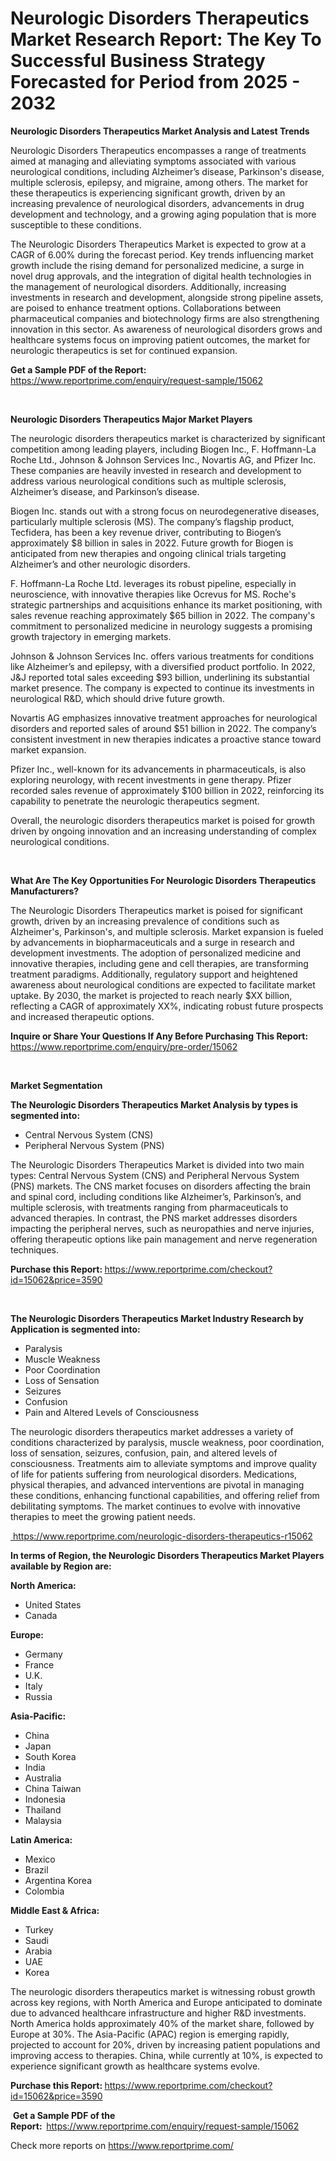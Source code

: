 <p><h1>Neurologic Disorders Therapeutics Market Research Report: The Key To Successful Business Strategy Forecasted for Period from 2025 - 2032</h1></p><p><strong>Neurologic Disorders Therapeutics Market Analysis and Latest Trends</strong></p>
<p><p>Neurologic Disorders Therapeutics encompasses a range of treatments aimed at managing and alleviating symptoms associated with various neurological conditions, including Alzheimer’s disease, Parkinson's disease, multiple sclerosis, epilepsy, and migraine, among others. The market for these therapeutics is experiencing significant growth, driven by an increasing prevalence of neurological disorders, advancements in drug development and technology, and a growing aging population that is more susceptible to these conditions. </p><p>The Neurologic Disorders Therapeutics Market is expected to grow at a CAGR of 6.00% during the forecast period. Key trends influencing market growth include the rising demand for personalized medicine, a surge in novel drug approvals, and the integration of digital health technologies in the management of neurological disorders. Additionally, increasing investments in research and development, alongside strong pipeline assets, are poised to enhance treatment options. Collaborations between pharmaceutical companies and biotechnology firms are also strengthening innovation in this sector. As awareness of neurological disorders grows and healthcare systems focus on improving patient outcomes, the market for neurologic therapeutics is set for continued expansion.</p></p>
<p><strong>Get a Sample PDF of the Report:&nbsp;</strong> <a href="https://www.reportprime.com/enquiry/request-sample/15062?utm_campaign=2337&utm_medium=2&utm_source=Github&utm_content=ia&utm_term=20032025&utm_id=neurologic-disorders-therapeutics">https://www.reportprime.com/enquiry/request-sample/15062</a></p>
<p>&nbsp;</p>
<p><strong>Neurologic Disorders Therapeutics Major Market Players</strong></p>
<p><p>The neurologic disorders therapeutics market is characterized by significant competition among leading players, including Biogen Inc., F. Hoffmann-La Roche Ltd., Johnson & Johnson Services Inc., Novartis AG, and Pfizer Inc. These companies are heavily invested in research and development to address various neurological conditions such as multiple sclerosis, Alzheimer’s disease, and Parkinson’s disease.</p><p>Biogen Inc. stands out with a strong focus on neurodegenerative diseases, particularly multiple sclerosis (MS). The company’s flagship product, Tecfidera, has been a key revenue driver, contributing to Biogen’s approximately $8 billion in sales in 2022. Future growth for Biogen is anticipated from new therapies and ongoing clinical trials targeting Alzheimer’s and other neurologic disorders.</p><p>F. Hoffmann-La Roche Ltd. leverages its robust pipeline, especially in neuroscience, with innovative therapies like Ocrevus for MS. Roche's strategic partnerships and acquisitions enhance its market positioning, with sales revenue reaching approximately $65 billion in 2022. The company's commitment to personalized medicine in neurology suggests a promising growth trajectory in emerging markets.</p><p>Johnson & Johnson Services Inc. offers various treatments for conditions like Alzheimer’s and epilepsy, with a diversified product portfolio. In 2022, J&J reported total sales exceeding $93 billion, underlining its substantial market presence. The company is expected to continue its investments in neurological R&D, which should drive future growth.</p><p>Novartis AG emphasizes innovative treatment approaches for neurological disorders and reported sales of around $51 billion in 2022. The company’s consistent investment in new therapies indicates a proactive stance toward market expansion.</p><p>Pfizer Inc., well-known for its advancements in pharmaceuticals, is also exploring neurology, with recent investments in gene therapy. Pfizer recorded sales revenue of approximately $100 billion in 2022, reinforcing its capability to penetrate the neurologic therapeutics segment. </p><p>Overall, the neurologic disorders therapeutics market is poised for growth driven by ongoing innovation and an increasing understanding of complex neurological conditions.</p></p>
<p>&nbsp;</p>
<p><strong>What Are The Key Opportunities For Neurologic Disorders Therapeutics Manufacturers?</strong></p>
<p><p>The Neurologic Disorders Therapeutics market is poised for significant growth, driven by an increasing prevalence of conditions such as Alzheimer's, Parkinson's, and multiple sclerosis. Market expansion is fueled by advancements in biopharmaceuticals and a surge in research and development investments. The adoption of personalized medicine and innovative therapies, including gene and cell therapies, are transforming treatment paradigms. Additionally, regulatory support and heightened awareness about neurological conditions are expected to facilitate market uptake. By 2030, the market is projected to reach nearly $XX billion, reflecting a CAGR of approximately XX%, indicating robust future prospects and increased therapeutic options.</p></p>
<p><strong>Inquire or Share Your Questions If Any Before Purchasing This Report:</strong> <a href="https://www.reportprime.com/enquiry/pre-order/15062?utm_campaign=2337&utm_medium=2&utm_source=Github&utm_content=ia&utm_term=20032025&utm_id=neurologic-disorders-therapeutics">https://www.reportprime.com/enquiry/pre-order/15062</a></p>
<p>&nbsp;</p>
<p><strong>Market Segmentation</strong></p>
<p><strong>The Neurologic Disorders Therapeutics Market Analysis by types is segmented into:</strong></p>
<p><ul><li>Central Nervous System (CNS)</li><li>Peripheral Nervous System (PNS)</li></ul></p>
<p><p>The Neurologic Disorders Therapeutics Market is divided into two main types: Central Nervous System (CNS) and Peripheral Nervous System (PNS) markets. The CNS market focuses on disorders affecting the brain and spinal cord, including conditions like Alzheimer’s, Parkinson’s, and multiple sclerosis, with treatments ranging from pharmaceuticals to advanced therapies. In contrast, the PNS market addresses disorders impacting the peripheral nerves, such as neuropathies and nerve injuries, offering therapeutic options like pain management and nerve regeneration techniques.</p></p>
<p><strong>Purchase this Report:&nbsp;</strong><a href="https://www.reportprime.com/checkout?id=15062&price=3590&utm_campaign=2337&utm_medium=2&utm_source=Github&utm_content=ia&utm_term=20032025&utm_id=neurologic-disorders-therapeutics">https://www.reportprime.com/checkout?id=15062&price=3590</a></p>
<p>&nbsp;</p>
<p><strong>The Neurologic Disorders Therapeutics Market Industry Research by Application is segmented into:</strong></p>
<p><ul><li>Paralysis</li><li>Muscle Weakness</li><li>Poor Coordination</li><li>Loss of Sensation</li><li>Seizures</li><li>Confusion</li><li>Pain and Altered Levels of Consciousness</li></ul></p>
<p><p>The neurologic disorders therapeutics market addresses a variety of conditions characterized by paralysis, muscle weakness, poor coordination, loss of sensation, seizures, confusion, pain, and altered levels of consciousness. Treatments aim to alleviate symptoms and improve quality of life for patients suffering from neurological disorders. Medications, physical therapies, and advanced interventions are pivotal in managing these conditions, enhancing functional capabilities, and offering relief from debilitating symptoms. The market continues to evolve with innovative therapies to meet the growing patient needs.</p></p>
<p><a href="https://www.reportprime.com/neurologic-disorders-therapeutics-r15062?utm_campaign=2337&utm_medium=2&utm_source=Github&utm_content=ia&utm_term=20032025&utm_id=neurologic-disorders-therapeutics">&nbsp;https://www.reportprime.com/neurologic-disorders-therapeutics-r15062</a></p>
<p><strong>In terms of Region, the Neurologic Disorders Therapeutics Market Players available by Region are:</strong></p>
<p>
    <p> <strong> North America: </strong>
        <ul>
            <li>United States</li>
            <li>Canada</li>
        </ul>
        </p> 
    <p> <strong> Europe: </strong>
        <ul>
            <li>Germany</li>
            <li>France</li>
            <li>U.K.</li>
            <li>Italy</li>
            <li>Russia</li>
        </ul>
        </p> 
    <p> <strong> Asia-Pacific: </strong>
        <ul>
            <li>China</li>
            <li>Japan</li>
            <li>South Korea</li>
            <li>India</li>
            <li>Australia</li>
            <li>China Taiwan</li>
            <li>Indonesia</li>
            <li>Thailand</li>
            <li>Malaysia</li>
        </ul>
        </p> 
    <p> <strong> Latin America: </strong>
        <ul>
            <li>Mexico</li>
            <li>Brazil</li>
            <li>Argentina Korea</li>
            <li>Colombia</li>
        </ul>
        </p> 
    <p> <strong> Middle East & Africa: </strong>
        <ul>
            <li>Turkey</li>
            <li>Saudi</li>
            <li>Arabia</li>
            <li>UAE</li>
            <li>Korea</li>
        </ul>
    </p>
    </p>
<p><p>The neurologic disorders therapeutics market is witnessing robust growth across key regions, with North America and Europe anticipated to dominate due to advanced healthcare infrastructure and higher R&D investments. North America holds approximately 40% of the market share, followed by Europe at 30%. The Asia-Pacific (APAC) region is emerging rapidly, projected to account for 20%, driven by increasing patient populations and improving access to therapies. China, while currently at 10%, is expected to experience significant growth as healthcare systems evolve.</p></p>
<p><strong>Purchase this Report: </strong><a href="https://www.reportprime.com/checkout?id=15062&price=3590&utm_campaign=2337&utm_medium=2&utm_source=Github&utm_content=ia&utm_term=20032025&utm_id=neurologic-disorders-therapeutics">https://www.reportprime.com/checkout?id=15062&price=3590</a></p>
<p>&nbsp;<strong>Get a Sample PDF of the Report:&nbsp;&nbsp;</strong><a href="https://www.reportprime.com/enquiry/request-sample/15062?utm_campaign=2337&utm_medium=2&utm_source=Github&utm_content=ia&utm_term=20032025&utm_id=neurologic-disorders-therapeutics">https://www.reportprime.com/enquiry/request-sample/15062</a></p>
<p><strong></strong></p>
<p>Check more reports on <a href="https://www.reportprime.com/?utm_campaign=2337&utm_medium=2&utm_source=Github&utm_content=ia&utm_term=20032025&utm_id=neurologic-disorders-therapeutics">https://www.reportprime.com/</a></p>